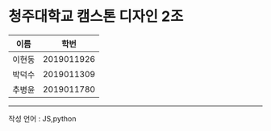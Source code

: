 # 청주대학교 캠스톤 디자인 2조

| 이름  | 학번         |
|-----|------------|
| 이현동 | 2019011926 | 
|박덕수| 2019011309| 
|추병윤|2019011780|

---
작성 언어 : JS,python

